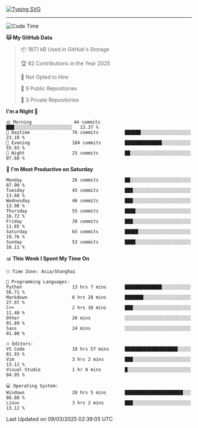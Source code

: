 <a href="https://git.io/typing-svg"><img src="https://readme-typing-svg.demolab.com?font=Jersey+10&size=33&pause=1000&color=0077B8&vCenter=true&width=429&height=46&lines=TALK+LESS,+SMILE+MORE." alt="Typing SVG" /></a>

---

<!--START_SECTION:waka-->
![Code Time](http://img.shields.io/badge/Code%20Time-178%20hrs%203%20mins-blue)

**🐱 My GitHub Data** 

> 📦 187.1 kB Used in GitHub's Storage 
 > 
> 🏆 82 Contributions in the Year 2025
 > 
> 🚫 Not Opted to Hire
 > 
> 📜 9 Public Repositories 
 > 
> 🔑 3 Private Repositories 
 > 
**I'm a Night 🦉** 

```text
🌞 Morning                44 commits          ███░░░░░░░░░░░░░░░░░░░░░░   13.37 % 
🌆 Daytime                76 commits          ██████░░░░░░░░░░░░░░░░░░░   23.10 % 
🌃 Evening                184 commits         ██████████████░░░░░░░░░░░   55.93 % 
🌙 Night                  25 commits          ██░░░░░░░░░░░░░░░░░░░░░░░   07.60 % 
```
📅 **I'm Most Productive on Saturday** 

```text
Monday                   26 commits          ██░░░░░░░░░░░░░░░░░░░░░░░   07.90 % 
Tuesday                  45 commits          ███░░░░░░░░░░░░░░░░░░░░░░   13.68 % 
Wednesday                46 commits          ███░░░░░░░░░░░░░░░░░░░░░░   13.98 % 
Thursday                 55 commits          ████░░░░░░░░░░░░░░░░░░░░░   16.72 % 
Friday                   39 commits          ███░░░░░░░░░░░░░░░░░░░░░░   11.85 % 
Saturday                 65 commits          █████░░░░░░░░░░░░░░░░░░░░   19.76 % 
Sunday                   53 commits          ████░░░░░░░░░░░░░░░░░░░░░   16.11 % 
```


📊 **This Week I Spent My Time On** 

```text
🕑︎ Time Zone: Asia/Shanghai

💬 Programming Languages: 
Python                   13 hrs 7 mins       ██████████████░░░░░░░░░░░   56.71 % 
Markdown                 6 hrs 28 mins       ███████░░░░░░░░░░░░░░░░░░   27.97 % 
C++                      2 hrs 38 mins       ███░░░░░░░░░░░░░░░░░░░░░░   11.40 % 
Other                    26 mins             ░░░░░░░░░░░░░░░░░░░░░░░░░   01.89 % 
Sass                     24 mins             ░░░░░░░░░░░░░░░░░░░░░░░░░   01.80 % 

🔥 Editors: 
VS Code                  18 hrs 57 mins      ████████████████████░░░░░   81.93 % 
Vim                      3 hrs 2 mins        ███░░░░░░░░░░░░░░░░░░░░░░   13.12 % 
Visual Studio            1 hr 8 mins         █░░░░░░░░░░░░░░░░░░░░░░░░   04.95 % 

💻 Operating System: 
Windows                  20 hrs 5 mins       ██████████████████████░░░   86.88 % 
Linux                    3 hrs 2 mins        ███░░░░░░░░░░░░░░░░░░░░░░   13.12 % 
```


 Last Updated on 09/03/2025 02:39:05 UTC
<!--END_SECTION:waka-->

